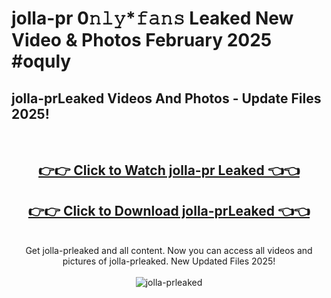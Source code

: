 # jolla-pr 0𝚗𝚕𝚢*𝚏𝚊𝚗𝚜 Leaked New Video & Photos February 2025 #oquly

<h2>jolla-prLeaked Videos And Photos - Update Files 2025!</h2>
<br>
<div align="center">
<h2><a href="https://mediaupload.pro?title=jolla-pr&ref=11F" rel="nofollow">👉👉 Click to Watch jolla-pr Leaked 👈👈</a></h2>
<h2><a href="https://mediaupload.pro?title=jolla-pr&ref=11F" rel="nofollow">👉👉 Click to Download jolla-prLeaked 👈👈</a></h2>
<br>
Get jolla-prleaked and all content. Now you can access all videos and pictures of jolla-prleaked. New Updated Files 2025!
<br>
<br>
<a href="https://mediaupload.pro?title=jolla-pr&ref=11F" rel="nofollow" data-target="animated-image.originalLink"><img src="https://i.ibb.co/Gkj2r4b/banner.png" alt="jolla-prleaked" style="max-width: 100%; display: inline-block;" data-target="animated-image.originalImage"></a>
</div>
<br>

